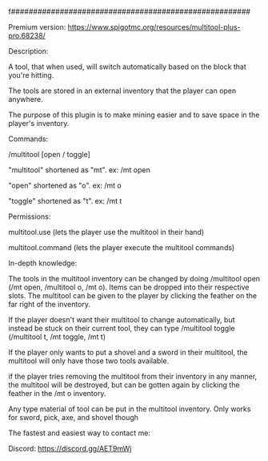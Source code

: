 f######################################################

Premium version:
https://www.spigotmc.org/resources/multitool-plus-pro.68238/

Description:

A tool, that when used, will switch automatically based on the block that you're hitting.

The tools are stored in an external inventory that the player can open anywhere.

The purpose of this plugin is to make mining easier and to save space in the player's inventory.

Commands:

/multitool [open / toggle]

"multitool" shortened as "mt". ex: /mt open

"open" shortened as "o". ex: /mt o

"toggle" shortened as "t". ex: /mt t

Permissions:

multitool.use (lets the player use the multitool in their hand)

multitool.command (lets the player execute the multitool commands)

In-depth knowledge:

The tools in the multitool inventory can be changed by doing /multitool open (/mt open, /multitool o, /mt o). Items can be dropped into their respective slots. The multitool can be given to the player by clicking the feather on the far right of the inventory.

If the player doesn't want their multitool to change automatically, but instead be stuck on their current tool, they can type /multitool toggle (/multitool t, /mt toggle, /mt t)

If the player only wants to put a shovel and a sword in their multitool, the multitool will only have those two tools available.

if the player tries removing the multitool from their inventory in any manner, the multitool will be destroyed, but can be gotten again by clicking the feather in the /mt o inventory.

Any type material of tool can be put in the multitool inventory. Only works for sword, pick, axe, and shovel though

The fastest and easiest way to contact me:

Discord: https://discord.gg/AET9mWj
